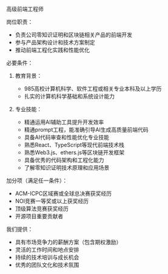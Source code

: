 高级前端工程师

岗位职责：
- 负责公司零知识证明和区块链相关产品的前端开发
- 参与产品架构设计和技术方案制定
- 推动前端工程化实践和性能优化

必要条件：

1. 教育背景：
   - 985高校计算机科学、软件工程或相关专业本科及以上学历
   - 扎实的计算机科学基础和系统设计能力

2. 专业技能：
   - 精通运用AI辅助工具提升开发效率
   - 精通prompt工程，能准确引导AI生成高质量前端代码
   - 具备AI代码审查和性能优化专业技能
   - 熟悉React、TypeScript等现代前端技术栈
   - 熟悉Web3.js、ethers.js等区块链开发框架
   - 具备优秀的代码架构和工程化能力
   - 了解零知识证明技术原理和应用场景

加分项（满足任一条件）：

- ACM-ICPC区域赛或全球总决赛获奖经历
- NOI竞赛一等奖或以上获奖经历
- 顶级算法竞赛获奖经历
- 开源项目重要贡献者

我们提供：

- 具有市场竞争力的薪酬方案（包含期权激励）
- 灵活的工作时间和地点安排
- 持续的技术培训与成长机会
- 优秀的团队文化和技术氛围
